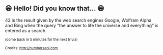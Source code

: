 ## 😄 Hello! Did you know that... 😄
42 is the result given by the web search engines Google, Wolfram Alpha and Bing when the query "the answer to life the universe and everything" is entered as a search.

<sup>(come back in 5 minutes for the next trivia)</sup>


<sup>Credits: http://numbersapi.com</sup>
